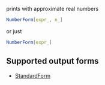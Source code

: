 prints with approximate real numbers

```mathematica
NumberForm[expr_, n_]
```

or just

```mathematica
NumberForm[expr_]
```

## Supported output forms
- [StandardForm](frontend/Reference/Formatting/StandardForm.md)
